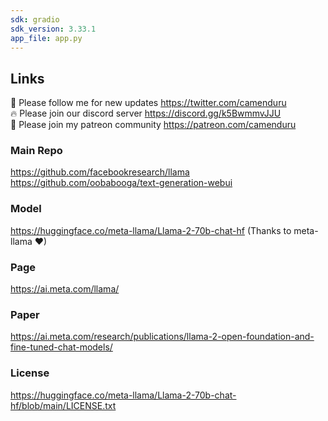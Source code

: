 ```yaml
---
sdk: gradio
sdk_version: 3.33.1
app_file: app.py
---
```


## Links

🐣 Please follow me for new updates https://twitter.com/camenduru <br />
🔥 Please join our discord server https://discord.gg/k5BwmmvJJU <br />
🥳 Please join my patreon community https://patreon.com/camenduru <br />

### Main Repo
https://github.com/facebookresearch/llama <br />
https://github.com/oobabooga/text-generation-webui <br />

### Model
https://huggingface.co/meta-llama/Llama-2-70b-chat-hf (Thanks to meta-llama ❤)

### Page
https://ai.meta.com/llama/

### Paper
https://ai.meta.com/research/publications/llama-2-open-foundation-and-fine-tuned-chat-models/

### License
https://huggingface.co/meta-llama/Llama-2-70b-chat-hf/blob/main/LICENSE.txt
